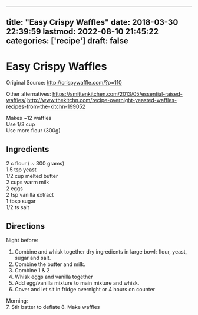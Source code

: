 
---
title: "Easy Crispy Waffles"
date: 2018-03-30 22:39:59
lastmod: 2022-08-10 21:45:22
categories: ['recipe']
draft: false
---


# Easy Crispy Waffles
Original Source:
http://crispywaffle.com/?p=110

Other alternatives:
https://smittenkitchen.com/2013/05/essential-raised-waffles/
http://www.thekitchn.com/recipe-overnight-yeasted-waffles-recipes-from-the-kitchn-199052

Makes ~12 waffles  
Use 1/3 cup  
Use more flour (300g)

## Ingredients
2 c flour ( ~ 300 grams)  
1.5 tsp yeast  
1/2 cup melted butter  
2 cups warm milk  
2 eggs  
2 tsp vanilla extract  
1 tbsp sugar  
1/2 ts salt

## Directions
Night before:
1. Combine and whisk together dry ingredients in large bowl: flour, yeast, sugar and salt.
2. Combine the butter and milk.
3. Combine 1 & 2
4. Whisk eggs and vanilla together
5. Add egg/vanilla mixture to main mixture and whisk.
6. Cover and let sit in fridge overnight or 4 hours on counter

Morning:  
7. Stir batter to deflate
8. Make waffles



<!-- #recipe #public -->

<!-- {BearID:F9362F59-282E-43C4-B476-2895A55B5C76-43586-000141C8DA70B73F} -->
